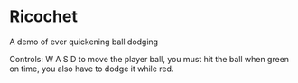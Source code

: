 # Ricochet
A demo of ever quickening ball dodging

Controls: W A S D to move the player ball, you must hit the ball when green on time, you also have to dodge it while red.
